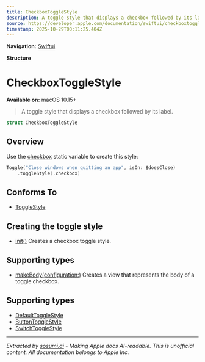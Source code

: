 ```yaml
---
title: CheckboxToggleStyle
description: A toggle style that displays a checkbox followed by its label.
source: https://developer.apple.com/documentation/swiftui/checkboxtogglestyle
timestamp: 2025-10-29T00:11:25.404Z
---
```


**Navigation:** [Swiftui](/documentation/swiftui)

**Structure**

# CheckboxToggleStyle

**Available on:** macOS 10.15+

> A toggle style that displays a checkbox followed by its label.

```swift
struct CheckboxToggleStyle
```

## Overview

Use the [checkbox](/documentation/swiftui/togglestyle/checkbox) static variable to create this style:

```swift
Toggle("Close windows when quitting an app", isOn: $doesClose)
    .toggleStyle(.checkbox)
```

## Conforms To

- [ToggleStyle](/documentation/swiftui/togglestyle)

## Creating the toggle style

- [init()](/documentation/swiftui/checkboxtogglestyle/init()) Creates a checkbox toggle style.

## Supporting types

- [makeBody(configuration:)](/documentation/swiftui/checkboxtogglestyle/makebody(configuration:)) Creates a view that represents the body of a toggle checkbox.

## Supporting types

- [DefaultToggleStyle](/documentation/swiftui/defaulttogglestyle)
- [ButtonToggleStyle](/documentation/swiftui/buttontogglestyle)
- [SwitchToggleStyle](/documentation/swiftui/switchtogglestyle)

---

*Extracted by [sosumi.ai](https://sosumi.ai) - Making Apple docs AI-readable.*
*This is unofficial content. All documentation belongs to Apple Inc.*
